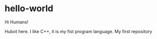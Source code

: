 # hello-world

Hi Humans!

Hubot here. I like C++, it is my fist program language. 
My first repository
